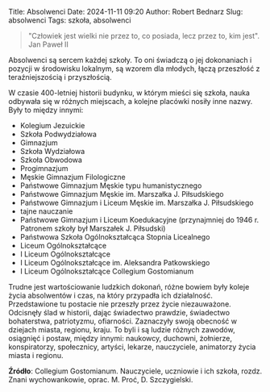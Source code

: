 Title: Absolwenci
Date: 2024-11-11 09:20
Author: Robert Bednarz
Slug: absolwenci
Tags: szkoła, absolwenci

<blockquote>
"Człowiek jest wielki nie przez to,
co posiada, lecz przez to, kim jest".
Jan Paweł II
</blockquote>

Absolwenci są sercem każdej szkoły. To oni świadczą o jej dokonaniach i pozycji w środowisku lokalnym, są wzorem dla młodych, łączą przeszłość z teraźniejszością i przyszłością.

W czasie 400-letniej historii budynku, w którym mieści się szkoła, nauka odbywała się w różnych miejscach, a kolejne placówki nosiły inne nazwy. Były to między innymi:

- Kolegium Jezuickie
- Szkoła Podwydziałowa
- Gimnazjum
- Szkoła Wydziałowa
- Szkoła Obwodowa
- Progimnazjum
- Męskie Gimnazjum Filologiczne
- Państwowe Gimnazjum Męskie typu humanistycznego
- Państwowe Gimnazjum Męskie im. Marszałka J. Piłsudskiego
- Państwowe Gimnazjum i Liceum Męskie im. Marszałka J. Piłsudskiego
- tajne nauczanie
- Państwowe Gimnazjum i Liceum Koedukacyjne (przynajmniej do 1946 r. Patronem szkoły był Marszałek J. Piłsudski)
- Państwowa Szkoła Ogólnokształcąca Stopnia Licealnego
- Liceum Ogólnokształcące
- I Liceum Ogólnokształcące
- I Liceum Ogólnokształcące im. Aleksandra Patkowskiego
- I Liceum Ogólnokształcące Collegium Gostomianum

Trudne jest wartościowanie ludzkich dokonań, różne bowiem były koleje życia absolwentów i czas, na który przypadła ich działalność. Przedstawione tu postacie nie przeszły przez życie niezauważone. Odcisnęły ślad w historii, dając świadectwo prawdzie, świadectwo bohaterstwa, patriotyzmu, ofiarności. Zaznaczyły swoją obecność w dziejach miasta, regionu, kraju. To byli i są ludzie różnych zawodów, osiągnięć i postaw, między innymi: naukowcy, duchowni, żołnierze, konspiratorzy, społecznicy, artyści, lekarze, nauczyciele, animatorzy życia miasta i regionu.

**Źródło**: Collegium Gostomianum. Nauczyciele, uczniowie i ich szkoła, rozdz. Znani wychowankowie, oprac. M. Proć, D. Szczygielski.